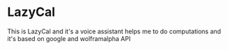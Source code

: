 # LazyCal
This is LazyCal and it's a voice assistant helps me to do computations and it's based on google and wolframalpha API 
